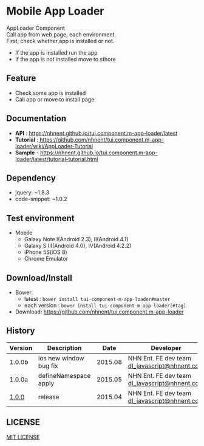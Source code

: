 Mobile App Loader
===============
AppLoader Component<br>
Call app from web page, each environment.<br>
First, check whether app is installed or not.<br>
- If the app is installed run the app<br>
- If the app is not installed move to sthore

## Feature
* Check some app is installed
* Call app or move to install page

## Documentation
* **API** : https://nhnent.github.io/tui.component.m-app-loader/latest
* **Tutorial** : https://github.com/nhnent/tui.component.m-app-loader/wiki/AppLoader-Tutorial
* **Sample** - https://nhnent.github.io/tui.component.m-app-loader/latest/tutorial-tutorial.html




## Dependency
* jquery: ~1.8.3
* code-snippet: ~1.0.2

## Test environment
* Mobile
	* Galaxy Note I(Android 2.3), II(Android 4.1)
	* Galaxy S III(Android 4.0), IV(Android 4.2.2)
	* iPhone 5S(iOS 8)
	* Chrome Emulator


## Download/Install
* Bower:
   * latest : `bower install tui-component-m-app-loader#master`
   * each version : `bower install tui-component-m-app-loader[#tag]`
* Download: https://github.com/nhnent/tui.component.m-app-loader

## History
| Version | Description | Date | Developer |
| ---- | ---- | ---- | ---- |
| 1.0.0b | ios new window bug fix | 2015.08 | NHN Ent. FE dev team <dl_javascript@nhnent.com> | 
| 1.0.0a | defineNamespace apply | 2015.05 | NHN Ent. FE dev team <dl_javascript@nhnent.com> |
| <a href="https://nhnent.github.io/fe.component-m-app-loader/1.0.0/">1.0.0</a> | release | 2015.04 | NHN Ent. FE dev team <dl_javascript@nhnent.com> |


## LICENSE
[MIT LICENSE](LICENSE)
